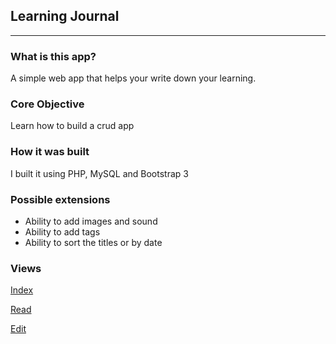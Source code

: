 ## Learning Journal
***

### What is this app?

A simple web app that helps your write down your learning.  

### Core Objective

Learn how to build a crud app

### How it was built

I built it using PHP, MySQL and Bootstrap 3

### Possible extensions
- Ability to add images and sound
- Ability to add tags
- Ability to sort the titles or by date


### Views

[Index](https://github.com/edimaudo/Web-projects/tree/master/fullstack_side_projects/Simple_crud_apps/learning_journal/index.png)


[Read](https://github.com/edimaudo/Web-projects/tree/master/fullstack_side_projects/Simple_crud_apps/learning_journal/read.png)


[Edit](https://github.com/edimaudo/Web-projects/tree/master/fullstack_side_projects/Simple_crud_apps/learning_journal/update.png)
